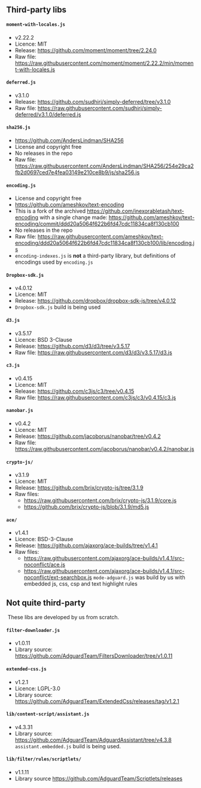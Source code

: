 ## Third-party libs

#### `moment-with-locales.js`
* v2.22.2
* Licence: MIT
* Release: https://github.com/moment/moment/tree/2.24.0
* Raw file: https://raw.githubusercontent.com/moment/moment/2.22.2/min/moment-with-locales.js

#### `deferred.js`
* v3.1.0
* Release: https://github.com/sudhirj/simply-deferred/tree/v3.1.0
* Raw file: https://raw.githubusercontent.com/sudhirj/simply-deferred/v3.1.0/deferred.js

#### `sha256.js`
* https://github.com/AndersLindman/SHA256
* License and copyright free
* No releases in the repo
* Raw file: https://raw.githubusercontent.com/AndersLindman/SHA256/254e29ca2fb2d0697ced7e4fea03149e210ce8b9/js/sha256.js

#### `encoding.js`
* License and copyright free
* https://github.com/ameshkov/text-encoding
* This is a fork of the archived https://github.com/inexorabletash/text-encoding with a single change made: https://github.com/ameshkov/text-encoding/commit/ddd20a5064f622b6fd47cdc11834ca8f130cb100
* No releases in the repo
* Raw file: https://raw.githubusercontent.com/ameshkov/text-encoding/ddd20a5064f622b6fd47cdc11834ca8f130cb100/lib/encoding.js
* `encoding-indexes.js` is **not** a third-party library, but definitions of encodings used by `encoding.js`

#### `Dropbox-sdk.js`
* v4.0.12
* Licence: MIT
* Release: https://github.com/dropbox/dropbox-sdk-js/tree/v4.0.12
* `Dropbox-sdk.js` build is being used

#### `d3.js`
* v3.5.17
* Licence: BSD 3-Clause
* Release: https://github.com/d3/d3/tree/v3.5.17
* Raw file: https://raw.githubusercontent.com/d3/d3/v3.5.17/d3.js

#### `c3.js`
* v0.4.15
* Licence: MIT
* Release: https://github.com/c3js/c3/tree/v0.4.15
* Raw file: https://raw.githubusercontent.com/c3js/c3/v0.4.15/c3.js

#### `nanobar.js`
* v0.4.2
* Licence: MIT
* Release: https://github.com/jacoborus/nanobar/tree/v0.4.2
* Raw file: https://raw.githubusercontent.com/jacoborus/nanobar/v0.4.2/nanobar.js

#### `crypto-js/`
* v3.1.9
* Licence: MIT
* Release: https://github.com/brix/crypto-js/tree/3.1.9
* Raw files:
    * https://raw.githubusercontent.com/brix/crypto-js/3.1.9/core.js
    * https://github.com/brix/crypto-js/blob/3.1.9/md5.js

#### `ace/`
* v1.4.1
* Licence: BSD-3-Clause
* Release: https://github.com/ajaxorg/ace-builds/tree/v1.4.1
* Raw files:
    * https://raw.githubusercontent.com/ajaxorg/ace-builds/v1.4.1/src-noconflict/ace.js
    * https://raw.githubusercontent.com/ajaxorg/ace-builds/v1.4.1/src-noconflict/ext-searchbox.js
`mode-adguard.js` was build by us with embedded js, css, csp and text highlight rules

## Not quite third-party
​
These libs are developed by us from scratch.
​
#### `filter-downloader.js`
* v1.0.11
* Library source: https://github.com/AdguardTeam/FiltersDownloader/tree/v1.0.11
​
#### `extended-css.js`
* v1.2.1
* Licence: LGPL-3.0
* Library source: https://github.com/AdguardTeam/ExtendedCss/releases/tag/v1.2.1
​
#### `lib/content-script/assistant.js`
* v4.3.31
* Library source: https://github.com/AdguardTeam/AdguardAssistant/tree/v4.3.8
`assistant.embedded.js` build is being used.

#### `lib/filter/rules/scriptlets/`
* v1.1.11
* Library source https://github.com/AdguardTeam/Scriptlets/releases



